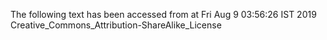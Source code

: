 The following text has been accessed from at Fri Aug 9 03:56:26 IST 2019
Creative_Commons_Attribution-ShareAlike_License
